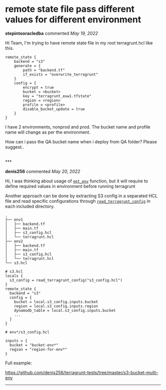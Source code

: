 # remote state file pass different values for different environment

**stepintooracledba** commented *May 19, 2022*

Hi Team,
I'm trying to have remote state file in my root terragrunt.hcl like this.
```
remote_state {
    backend = "s3"
    generate = {
        path = "backend.tf"
        if_exists = "overwrite_terragrunt"
    }    
    config = {
        encrypt = true
        bucket = <bucket>
        key = "terragrunt_euw1.tfstate"
        region = <region>
        profile = <profile>
        disable_bucket_update = true
    }
}
```

I have 2 environments, nonprod and prod. The bucket name and profile name will change as per the environment.

How can i pass the QA bucket name when i deploy from QA folder? Please suggest..

<br />
***


**denis256** commented *May 20, 2022*

Hi,
I was thinking about usage of [`get_env`](https://terragrunt.gruntwork.io/docs/reference/built-in-functions/#get_env) function, but it will require to define required values in environment before running terragrunt

Another approach can be done by extracting S3 config in a separated HCL file and read specific configurations through [`read_terragrunt_config`](https://terragrunt.gruntwork.io/docs/reference/built-in-functions/#read_terragrunt_config) in each included directory.

```
.
├── env1
│   ├── backend.tf
│   ├── main.tf
│   ├── s3_config.hcl
│   └── terragrunt.hcl
├── env2
│   ├── backend.tf
│   ├── main.tf
│   ├── s3_config.hcl
│   └── terragrunt.hcl
└── s3.hcl

```

```
# s3.hcl
locals {
  s3_config = read_terragrunt_config("s3_config.hcl")
}
remote_state {
  backend = "s3"
  config = {
    bucket = local.s3_config.inputs.bucket
    region = local.s3_config.inputs.region
    dynamodb_table = local.s3_config.inputs.bucket
    ...
  }
}

```

```
# env*/s3_config.hcl

inputs = {
  bucket = "bucket-env*"
  region = "region-for-env*"
}
```

Full example:

https://github.com/denis256/terragrunt-tests/tree/master/s3-bucket-multi-env

***

